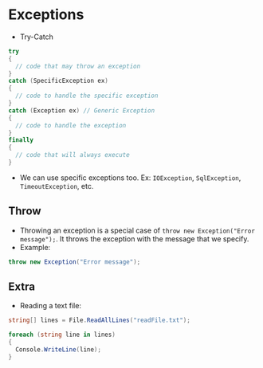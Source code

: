 # Exceptions

- Try-Catch

```cs
try
{
  // code that may throw an exception
}
catch (SpecificException ex)
{
  // code to handle the specific exception
}
catch (Exception ex) // Generic Exception
{
  // code to handle the exception
}
finally
{
  // code that will always execute
}
```

- We can use specific exceptions too. Ex: `IOException`, `SqlException`, `TimeoutException`, etc.

## Throw

- Throwing an exception is a special case of `throw new Exception("Error message");`. It throws the exception with the message that we specify.
- Example:

```cs
throw new Exception("Error message");
```

## Extra

- Reading a text file:

```cs
string[] lines = File.ReadAllLines("readFile.txt");

foreach (string line in lines)
{
  Console.WriteLine(line);
}
```
